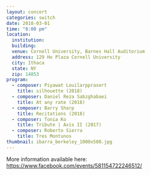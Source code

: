 ```yaml
---
layout: concert
categories: switch
date: 2018-03-01
time: "8:00 pm"
location:
  institution:
  building:
  venue: Cornell University, Barnes Hall Auditorium
  address: 129 Ho Plaza Cornell University
  city: Ithaca
  state: NY
  zip: 14853
program:
  - composer: Piyawat Louilarpprasert
    title: silhouette (2018)
  - composer: Daniel Reza Sabzghabaei
    title: At any rate (2018)
  - composer: Barry Sharp
    title: Recitations (2018)
  - composer: Tonia Ko
    title: Tribute | Axis II (2017)
  - composer: Roberto Sierra
    title: Tres Montunos
thumbnail: ibarra_berkeley_1000x500.jpg
---
```


More information available here: <a href="https://www.facebook.com/events/581154722246512/" target="blank">https://www.facebook.com/events/581154722246512/ </a>

<!-- should we have a separate field for ticket sales and time -->
